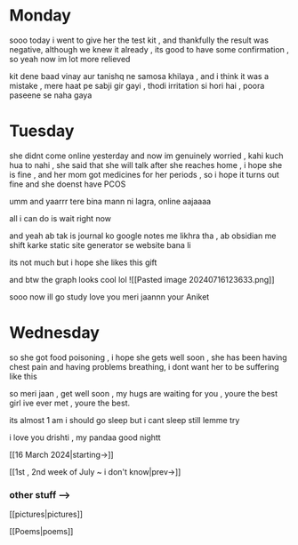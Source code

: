 # Monday

sooo today i went to give her the test kit , and thankfully the result was negative, although we knew it already , its good to have some confirmation , so yeah now im lot more relieved

kit dene baad vinay aur tanishq ne samosa khilaya , and i think it was a mistake , mere haat pe sabji gir gayi , thodi irritation si hori hai , poora paseene se naha gaya 

# Tuesday

she didnt come online yesterday and now im genuinely worried , kahi kuch hua to nahi , she said that she will talk after she reaches home , i hope she is fine , and her mom got medicines for her periods , so i hope it turns out fine and she doenst have PCOS

umm and yaarrr tere bina mann ni lagra, online aajaaaa

all i can do is wait right now

and yeah ab tak is journal ko google notes me likhra tha , ab obsidian me shift karke 
static site generator se website bana li

its not much but i hope she likes this gift

and btw the graph looks cool lol 
![[Pasted image 20240716123633.png]]


sooo now ill go study 
love you meri jaannn 
your Aniket


# Wednesday

so she got food poisoning , i hope she gets well soon , she has been having chest pain and having problems breathing, i dont want her to be suffering like this

so meri jaan , get well soon , my hugs are waiting for you , youre the best girl ive ever met , youre the best.

its almost 1 am i should go sleep but i cant sleep
still lemme try 

i love you drishti , my pandaa
good nightt


[[16 March 2024|starting->]]

[[1st , 2nd week of July ~ i don't know|prev->]]



### other stuff -->

[[pictures|pictures]]

[[Poems|poems]]